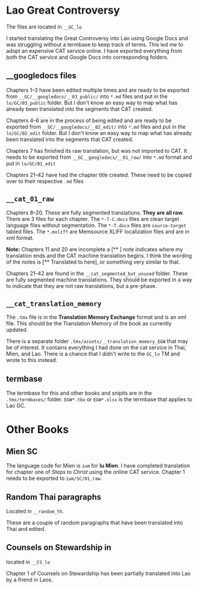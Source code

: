 # Lao Great Controversy

The files are located in `__GC_lo`

I started translating the Great Controversy into Lao using  Google Docs and was struggling without a termbase to keep track of terms. This led me to adopt an expensive CAT service online. I have exported everything from both the CAT service and Google Docs into corresponding folders. 


## __googledocs files

Chapters 1–3 have been edited multiple times and are ready to be exported from `__GC/__googledocs/__03_public/` into `*.md` files and put in the `lo/GC/03_public` folder. But I don't know an easy way to map what has already been translated into the segments that CAT created.

Chapters 4–6 are in the process of being edited and are ready to be exported from `__GC/__googledocs/__02_edit/` into `*.md` files and put in the `lo/GC/02_edit` folder. But I don't know an easy way to map what has already been translated into the segments that CAT created.

Chapters 7 has finished its raw translation, but was not imported to CAT. It needs to be exported from `__GC__googledocs/__01_raw/` into `*.md` format and put in `lo/GC/01_edit`

Chapters 21–42 have had the chapter title created. These need to be copied over to their respective `.md` files

## `__cat_01_raw`

Chapters 8–20. These are fully segmented translations. **They are all raw.** There are 3 files for each chapter. The `*-T-C.docx` files are clean target language files without segmentation. The `*-T.docx` files are `source-target` tabled files. The `*.mxliff` are Memsource XLIFF localization files and are in xml format. 

**Note:** Chapters 11 and 20 are incomplete a [** ] note indicates where my translation ends and the CAT machine translation begins. I think the wording of the notes is [** Translated to here], or something very similar to that.

Chapters 21–42 are found in the `__cat_segmented_but_unused` folder. These are fully segmented machine translations. They should be exported in a way to indicate that they are not raw translations, but a pre-phase.

## `__cat_translation_memory`

The `.tmx` file is in the **Translation Memory Exchange** format and is an xml file. This should be the Translation Memory of the book as currently updated.

There is a separate folder `.tms/assets/__translation_memory_EGW` that may be of interest. It contains everything I had done on the cat service in Thai, Mien, and Lao. There is a chance that I didn't write to the `GC_lo` TM and wrote to this instead.

## termbase

The termbase for this and other books and snipits are in the `.tmx/termbases/` folder. `EGW*.tbx` or `EGW*.xlsx` is the termbase that applies to Lao GC.

# Other Books

## Mien SC

The language code for Mien is `ium` for **Iu Mien**. I have completed translation for chapter one of _Steps to Christ_ using the online CAT service. Chapter 1 needs to be exported to `ium/SC/01_raw`.

## Random Thai paragraphs

Located in `__random_th`.

These are a couple of random paragraphs that have been translated into Thai and edited.

## Counsels on Stewardship in

located in `__CS_lo`

Chapter 1 of Counsels on Stewardship has been partially translated into Lao by a friend in Laos.